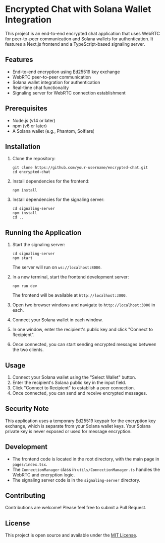 # Encrypted Chat with Solana Wallet Integration

This project is an end-to-end encrypted chat application that uses WebRTC for peer-to-peer communication and Solana wallets for authentication. It features a Next.js frontend and a TypeScript-based signaling server.

## Features

- End-to-end encryption using Ed25519 key exchange
- WebRTC peer-to-peer communication
- Solana wallet integration for authentication
- Real-time chat functionality
- Signaling server for WebRTC connection establishment

## Prerequisites

- Node.js (v14 or later)
- npm (v6 or later)
- A Solana wallet (e.g., Phantom, Solflare)

## Installation

1. Clone the repository:
   ```
   git clone https://github.com/your-username/encrypted-chat.git
   cd encrypted-chat
   ```

2. Install dependencies for the frontend:
   ```
   npm install
   ```

3. Install dependencies for the signaling server:
   ```
   cd signaling-server
   npm install
   cd ..
   ```

## Running the Application

1. Start the signaling server:
   ```
   cd signaling-server
   npm start
   ```
   The server will run on `ws://localhost:8080`.

2. In a new terminal, start the frontend development server:
   ```
   npm run dev
   ```
   The frontend will be available at `http://localhost:3000`.

3. Open two browser windows and navigate to `http://localhost:3000` in each.

4. Connect your Solana wallet in each window.

5. In one window, enter the recipient's public key and click "Connect to Recipient".

6. Once connected, you can start sending encrypted messages between the two clients.

## Usage

1. Connect your Solana wallet using the "Select Wallet" button.
2. Enter the recipient's Solana public key in the input field.
3. Click "Connect to Recipient" to establish a peer connection.
4. Once connected, you can send and receive encrypted messages.

## Security Note

This application uses a temporary Ed25519 keypair for the encryption key exchange, which is separate from your Solana wallet keys. Your Solana private key is never exposed or used for message encryption.

## Development

- The frontend code is located in the root directory, with the main page in `pages/index.tsx`.
- The `ConnectionManager` class in `utils/ConnectionManager.ts` handles the WebRTC and encryption logic.
- The signaling server code is in the `signaling-server` directory.

## Contributing

Contributions are welcome! Please feel free to submit a Pull Request.

## License

This project is open source and available under the [MIT License](LICENSE).